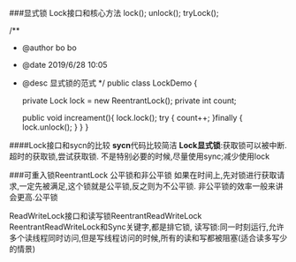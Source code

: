 
###显式锁
Lock接口和核心方法
lock();
unlock();
tryLock();


/**
 * @author bo bo
 * @date 2019/6/28 10:05
 * @desc 显式锁的范式
 */
public class LockDemo {

    private Lock lock = new ReentrantLock();
    private int count;
    
    public void increament(){
        lock.lock();
        try {
            count++;
        }finally {
            lock.unlock();
        }
    }
}

####Lock接口和sycn的比较
**sycn**代码比较简洁
**Lock显式锁**:获取锁可以被中断.超时的获取锁,尝试获取锁.
不是特别必要的时候,尽量使用sync;减少使用lock

###可重入锁ReentrantLock 公平锁和非公平锁
如果在时间上,先对锁进行获取请求,一定先被满足,这个锁就是公平锁,反之则为不公平锁.
非公平锁的效率一般来讲会更高.公平锁

ReadWriteLock接口和读写锁ReentrantReadWriteLock
ReentrantReadWriteLock和Sync关键字,都是排它锁, 
读写锁:同一时刻运行,允许多个读线程同时访问,但是写线程访问的时候,所有的读和写都被阻塞(适合读多写少的情景)
